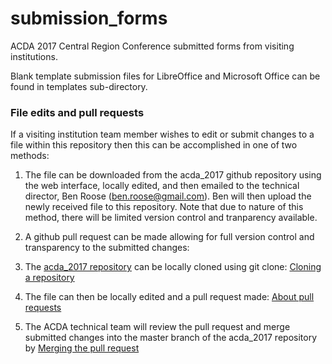 # submission_forms
ACDA 2017 Central Region Conference submitted forms from visiting institutions.

Blank template submission files for LibreOffice and Microsoft Office can be found in templates sub-directory.

### File edits and pull requests
If a visiting institution team member wishes to edit or submit changes to a file within this repository then this can be accomplished in one of two methods:

1. The file can be downloaded from the acda_2017 github repository using the web interface, locally edited, and then emailed to the technical director, Ben Roose ([ben.roose@gmail.com](mailto:ben.roose@gmail.com)). Ben will then upload the newly received file to this repository. Note that due to nature of this method, there will be limited version control and tranparency available.

2. A github pull request can be made allowing for full version control and transparency to the submitted changes:
  1. The [acda_2017 repository](https://github.com/benroose/acda_2017) can be locally cloned using git clone: [Cloning a repository](https://help.github.com/articles/cloning-a-repository/)  
   2. The file can then be locally edited and a pull request made: [About pull requests](https://help.github.com/articles/about-pull-requests/) 
   3. The ACDA technical team will review the pull request and merge submitted changes into the master branch of the acda_2017 repository by [Merging the pull request](https://help.github.com/articles/merging-a-pull-request/)
